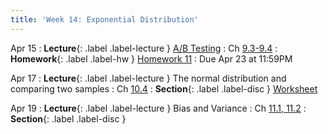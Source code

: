 ```yaml
---
title: 'Week 14: Exponential Distribution'
---
```


Apr 15
: **Lecture**{: .label .label-lecture } [A/B Testing](/assets/slides/annotated-lec-33.pdf) 
    : Ch [9.3-9.4](http://stat88.org/textbook/content/Chapter_09/03_Testing_Hypotheses.html)
: **Homework**{: .label .label-hw } [Homework 11](http://prob140.datahub.berkeley.edu/hub/user-redirect/git-pull?repo=https://github.com/stat88/content-sp24&branch=main&subPath=hw/Homework_11.ipynb)
    : Due Apr 23 at 11:59PM

Apr 17
: **Lecture**{: .label .label-lecture } The normal distribution and comparing two samples 
    : Ch [10.4](http://stat88.org/textbook/content/Chapter_10/04_The_Normal_Distribution.html)
: **Section**{: .label .label-disc } [Worksheet](/assets/worksheets/04_17.pdf)

Apr 19
: **Lecture**{: .label .label-lecture } Bias and Variance
    : Ch [11.1, 11.2](http://stat88.org/textbook/content/Chapter_11/01_Bias_and_Variance.html)
: **Section**{: .label .label-disc }
